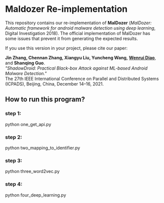 # Maldozer Re-implementation

This repository contains our re-implementation of **MalDozer** (*MalDozer: Automatic framework for android malware detection using deep learning*, Digital Investigation 2018). The official implementation of MalDozer has some issues that prevent it from generating the expected results.

If you use this version in your project, please cite our paper:

**Jin Zhang, Chennan Zhang, Xiangyu Liu, Yuncheng Wang,** [**Wenrui Diao**](https://diaowenrui.github.io/), and **Shanqing Guo**.  
*"ShadowDroid: Practical Black-box Attack against ML-based Android Malware Detection."*  
The 27th IEEE International Conference on Parallel and Distributed Systems (ICPADS), Beijing, China, December 14–16, 2021.

## How to run this program?
### step 1:
python one_get_api.py
### step 2:
python two_mapping_to_identifier.py
### step 3:
python three_word2vec.py
### step 4:
python four_deep_learning.py
